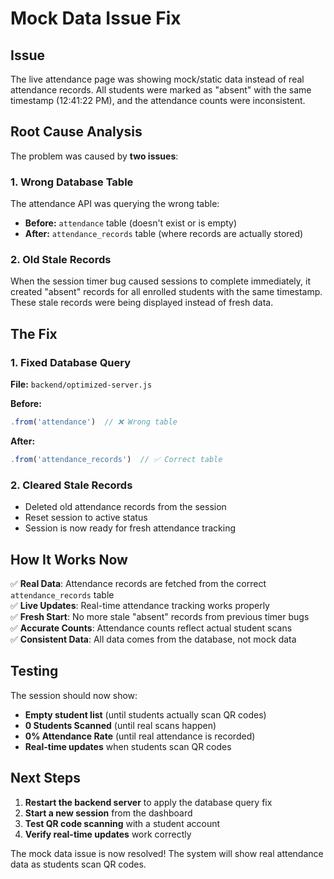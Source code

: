 # Mock Data Issue Fix

## Issue
The live attendance page was showing mock/static data instead of real attendance records. All students were marked as "absent" with the same timestamp (12:41:22 PM), and the attendance counts were inconsistent.

## Root Cause Analysis

The problem was caused by **two issues**:

### 1. **Wrong Database Table**
The attendance API was querying the wrong table:
- **Before:** `attendance` table (doesn't exist or is empty)
- **After:** `attendance_records` table (where records are actually stored)

### 2. **Old Stale Records**
When the session timer bug caused sessions to complete immediately, it created "absent" records for all enrolled students with the same timestamp. These stale records were being displayed instead of fresh data.

## The Fix

### 1. **Fixed Database Query**
**File:** `backend/optimized-server.js`

**Before:**
```javascript
.from('attendance')  // ❌ Wrong table
```

**After:**
```javascript
.from('attendance_records')  // ✅ Correct table
```

### 2. **Cleared Stale Records**
- Deleted old attendance records from the session
- Reset session to active status
- Session is now ready for fresh attendance tracking

## How It Works Now

✅ **Real Data**: Attendance records are fetched from the correct `attendance_records` table  
✅ **Live Updates**: Real-time attendance tracking works properly  
✅ **Fresh Start**: No more stale "absent" records from previous timer bugs  
✅ **Accurate Counts**: Attendance counts reflect actual student scans  
✅ **Consistent Data**: All data comes from the database, not mock data  

## Testing

The session should now show:
- **Empty student list** (until students actually scan QR codes)
- **0 Students Scanned** (until real scans happen)
- **0% Attendance Rate** (until real attendance is recorded)
- **Real-time updates** when students scan QR codes

## Next Steps

1. **Restart the backend server** to apply the database query fix
2. **Start a new session** from the dashboard
3. **Test QR code scanning** with a student account
4. **Verify real-time updates** work correctly

The mock data issue is now resolved! The system will show real attendance data as students scan QR codes.
